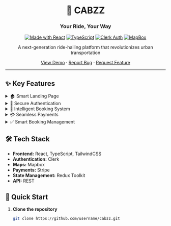 <div align="center">

# 🚗 CABZZ

### Your Ride, Your Way

[![Made with React](https://img.shields.io/badge/Made%20with-React-61DAFB?style=flat-square&logo=react)](https://reactjs.org/)
[![TypeScript](https://img.shields.io/badge/TypeScript-Ready-blue?style=flat-square&logo=typescript)](https://www.typescriptlang.org/)
[![Clerk Auth](https://img.shields.io/badge/Clerk-Authentication-purple?style=flat-square)](https://clerk.dev/)
[![MapBox](https://img.shields.io/badge/MapBox-Maps-000000?style=flat-square&logo=mapbox)](https://www.mapbox.com/)

A next-generation ride-hailing platform that revolutionizes urban transportation

[View Demo](https://demo-link.com) · [Report Bug](https://github.com/username/cabzz/issues) · [Request Feature](https://github.com/username/cabzz/issues)

</div>

---

## ✨ Key Features

<details>
<summary>🏠 Smart Landing Page</summary>

![Landing Page](https://hebbkx1anhila5yf.public.blob.vercel-storage.com/1-hP9RJ1Amm7jRSX3DWSseao4Za0HAOJ.png)

- 🎯 Intuitive user interface
- 🚀 Quick access to ride booking
- 🎨 Modern design language
- 📱 Fully responsive layout
</details>

<details>
<summary>🔐 Secure Authentication</summary>

![Authentication](https://hebbkx1anhila5yf.public.blob.vercel-storage.com/2-daAI5NNCr05eSllawTDoE5TElocm2a.png)

- 🔒 Clerk-powered authentication
- 🌐 Google OAuth integration
- ✉️ Email authentication
- 🛡️ Enterprise-grade security
</details>

<details>
<summary>📍 Intelligent Booking System</summary>

![Booking System](https://hebbkx1anhila5yf.public.blob.vercel-storage.com/3-MwgQUskeEsHA968N7rYQjEiquV1P4L.png)

- 🗺️ Real-time route visualization
- 🚘 Multiple vehicle options
  - MiniVan (7 Seater) - ⭐ 4.5
  - Economy (4 Seater) - ⭐ 4.2
- 💰 Transparent pricing
- ⏱️ Real-time ETA
</details>

<details>
<summary>💳 Seamless Payments</summary>

![Payment System](https://hebbkx1anhila5yf.public.blob.vercel-storage.com/4-LpxryQBIp6Oi98I6T07U2cgQOMaL3A.png)

- 🔒 Secure checkout process
- 💳 Multiple payment methods
- 🌐 International payments support
- 🧪 Test mode for developers
</details>

<details>
<summary>✅ Smart Booking Management</summary>

![Booking Confirmation](https://hebbkx1anhila5yf.public.blob.vercel-storage.com/5-9WR75PGIUb0HhY5AdPrFXIzouN0KJz.png)

- 🎫 Unique booking IDs
- 📊 Detailed trip metrics
- 🗺️ Interactive route display
- ❌ Easy cancellation
</details>

## 🛠️ Tech Stack

- **Frontend:** React, TypeScript, TailwindCSS
- **Authentication:** Clerk
- **Maps:** Mapbox
- **Payments:** Stripe
- **State Management:** Redux Toolkit
- **API:** REST

## 🚀 Quick Start

1. **Clone the repository**
   ```bash
   git clone https://github.com/username/cabzz.git
